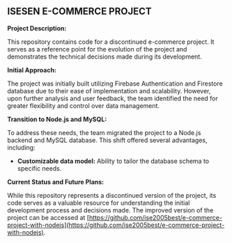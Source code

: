 ## ISESEN E-COMMERCE PROJECT

**Project Description:**

This repository contains code for a discontinued e-commerce project. It serves as a reference point for the evolution of the project and demonstrates the technical decisions made during its development.

**Initial Approach:**

The project was initially built utilizing Firebase Authentication and Firestore database due to their ease of implementation and scalability. However, upon further analysis and user feedback, the team identified the need for greater flexibility and control over data management.

**Transition to Node.js and MySQL:**

To address these needs, the team migrated the project to a Node.js backend and MySQL database. This shift offered several advantages, including:

* **Customizable data model:** Ability to tailor the database schema to specific needs.

**Current Status and Future Plans:**

While this repository represents a discontinued version of the project, its code serves as a valuable resource for understanding the initial development process and decisions made. The improved version of the project can be accessed at [https://github.com/ise2005best/e-commerce-project-with-nodejs](https://github.com/ise2005best/e-commerce-project-with-nodejs).
